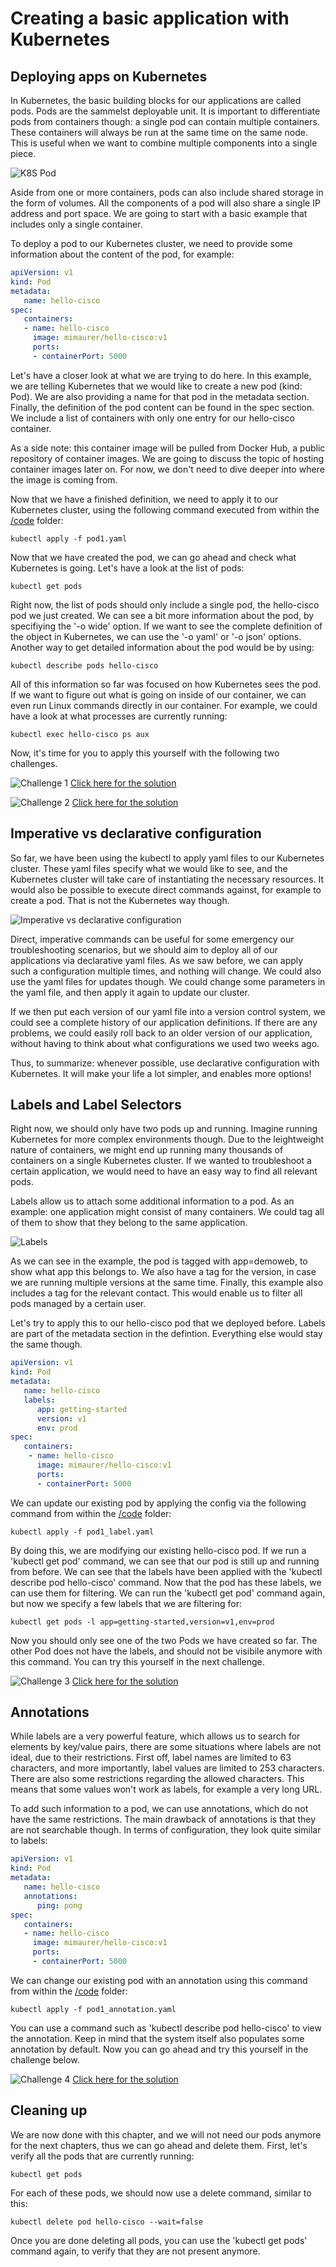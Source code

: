 # Creating a basic application with Kubernetes

## Deploying apps on Kubernetes
In Kubernetes, the basic building blocks for our applications are called pods. Pods are the sammelst deployable unit. It is important to differentiate pods from containers though: a single pod can contain multiple containers. These containers will always be run at the same time on the same node. This is useful when we want to combine multiple components into a single piece.

![K8S Pod](img/pod.png?raw=true "K8S Pod")

Aside from one or more containers, pods can also include shared storage in the form of volumes. All the components of a pod will also share a single IP address and port space. We are going to start with a basic example that includes only a single container.

To deploy a pod to our Kubernetes cluster, we need to provide some information about the content of the pod, for example:

```yaml
apiVersion: v1
kind: Pod
metadata:
   name: hello-cisco
spec:
   containers:
   - name: hello-cisco
     image: mimaurer/hello-cisco:v1
     ports:
     - containerPort: 5000
```
Let's have a closer look at what we are trying to do here. In this example, we are telling Kubernetes that we would like to create a new pod (kind: Pod). We are also providing a name for that pod in the metadata section. Finally, the definition of the pod content can be found in the spec section. We include a list of containers with only one entry for our hello-cisco container.

As a side note: this container image will be pulled from Docker Hub, a public repository of container images. We are going to discuss the topic of hosting container images later on. For now, we don't need to dive deeper into where the image is coming from.

Now that we have a finished definition, we need to apply it to our Kubernetes cluster, using the following command executed from within the [/code](code/ "/code") folder:
```
kubectl apply -f pod1.yaml
```

Now that we have created the pod, we can go ahead and check what Kubernetes is going. Let's have a look at the list of pods:

```
kubectl get pods
```

Right now, the list of pods should only include a single pod, the hello-cisco pod we just created. We can see a bit more information about the pod, by specifiying the '-o wide' option. If we want to see the complete definition of the object in Kubernetes, we can use the '-o yaml' or '-o json' options. Another way to get detailed information about the pod would be by using:

```
kubectl describe pods hello-cisco
```

All of this information so far was focused on how Kubernetes sees the pod. If we want to figure out what is going on inside of our container, we can even run Linux commands directly in our container. For example, we could have a look at what processes are currently running:

```
kubectl exec hello-cisco ps aux
```

Now, it's time for you to apply this yourself with the following two challenges.

![Challenge 1](img/challenge1.png?raw=true "Challenge 1")
[Click here for the solution](./solutions/challenge1 "Click here for the solution")

![Challenge 2](img/challenge2.png?raw=true "Challenge 2")
[Click here for the solution](./solutions/challenge2 "Click here for the solution")

## Imperative vs declarative configuration
So far, we have been using the kubectl to apply yaml files to our Kubernetes cluster. These yaml files specify what we would like to see, and the Kubernetes cluster will take care of instantiating the necessary resources. It would also be possible to execute direct commands against, for example to create a pod. That is not the Kubernetes way though.

![Imperative vs declarative configuration](img/imperative_vs_declarative.png?raw=true "Imperative vs declarative configuration")

Direct, imperative commands can be useful for some emergency our troubleshooting scenarios, but we should aim to deploy all of our applications via declarative yaml files. As we saw before, we can apply such a configuration multiple times, and nothing will change. We could also use the yaml files for updates though. We could change some parameters in the yaml file, and then apply it again to update our cluster.

If we then put each version of our yaml file into a version control system, we could see a complete history of our application definitions. If there are any problems, we could easily roll back to an older version of our application, without having to think about what configurations we used two weeks ago.

Thus, to summarize: whenever possible, use declarative configuration with Kubernetes. It will make your life a lot simpler, and enables more options!

## Labels and Label Selectors
Right now, we should only have two pods up and running. Imagine running Kubernetes for more complex environments though. Due to the leightweight nature of containers, we might end up running many thousands of containers on a single Kubernetes cluster. If we wanted to troubleshoot a certain application, we would need to have an easy way to find all relevant pods.

Labels allow us to attach some additional information to a pod. As an example: one application might consist of many containers. We could tag all of them to show that they belong to the same application. 

![Labels](img/label.png?raw=true "Labels")

As we can see in the example, the pod is tagged with app=demoweb, to show what app this belongs to. We also have a tag for the version, in case we are running multiple versions at the same time. Finally, this example also includes a tag for the relevant contact. This would enable us to filter all pods managed by a certain user.

Let's try to apply this to our hello-cisco pod that we deployed before. Labels are part of the metadata section in the defintion. Everything else would stay the same though.

```yaml
apiVersion: v1
kind: Pod
metadata:
   name: hello-cisco
   labels:
      app: getting-started
      version: v1
      env: prod
spec:
   containers:
    - name: hello-cisco
      image: mimaurer/hello-cisco:v1
      ports:
      - containerPort: 5000
```

We can update our existing pod by applying the config via the following command from within the [/code](code/ "/code") folder:

```
kubectl apply -f pod1_label.yaml
```

By doing this, we are modifying our existing hello-cisco pod. If we run a 'kubectl get pod' command, we can see that our pod is still up and running from before. We can see that the labels have been applied with the 'kubectl describe pod hello-cisco' command. Now that the pod has these labels, we can use them for filtering. We can run the 'kubectl get pod' command again, but now we specify a few labels that we are filtering for:

```
kubectl get pods -l app=getting-started,version=v1,env=prod
```

Now you should only see one of the two Pods we have created so far. The other Pod does not have the labels, and should not be visibile anymore with this command. You can try this yourself in the next challenge.

![Challenge 3](img/challenge3.png?raw=true "Challenge 3")
[Click here for the solution](./solutions/challenge3 "Click here for the solution")

## Annotations

While labels are a very powerful feature, which allows us to search for elements by key/value pairs, there are some situations where labels are not ideal, due to their restrictions. First off, label names are limited to 63 characters, and more importantly, label values are limited to 253 characters. There are also some restrictions regarding the allowed characters. This means that some values won't work as labels, for example a very long URL.

To add such information to a pod, we can use annotations, which do not have the same restrictions. The main drawback of annotations is that they are not searchable though. In terms of configuration, they look quite similar to labels:

```yaml
apiVersion: v1
kind: Pod
metadata:
   name: hello-cisco
   annotations:
      ping: pong
spec:
   containers:
   - name: hello-cisco
     image: mimaurer/hello-cisco:v1
     ports:
     - containerPort: 5000
```
We can change our existing pod with an annotation using this command from within the [/code](code/ "/code") folder:

```
kubectl apply -f pod1_annotation.yaml
```
You can use a command such as 'kubectl describe pod hello-cisco' to view the annotation. Keep in mind that the system itself also populates some annotation by default. Now you can go ahead and try this yourself in the challenge below.

![Challenge 4](img/challenge4.png?raw=true "Challenge 4")
[Click here for the solution](./solutions/challenge4 "Click here for the solution")

## Cleaning up

We are now done with this chapter, and we will not need our pods anymore for the next chapters, thus we can go ahead and delete them. First, let's verify all the pods that are currently running:

```
kubectl get pods
```

For each of these pods, we should now use a delete command, similar to this:

```
kubectl delete pod hello-cisco --wait=false
```

Once you are done deleting all pods, you can use the 'kubectl get pods' command again, to verify that they are not present anymore.

